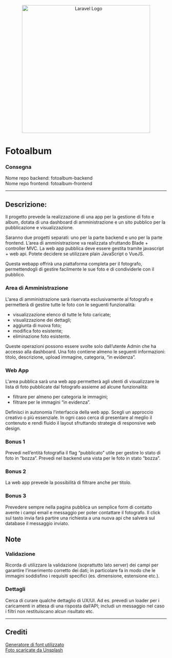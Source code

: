 <p align="center"><a href="https://laravel.com" target="_blank"><img src="https://raw.githubusercontent.com/laravel/art/master/logo-lockup/5%20SVG/2%20CMYK/1%20Full%20Color/laravel-logolockup-cmyk-red.svg" width="400" alt="Laravel Logo"></a></p>

# Fotoalbum

### Consegna

Nome repo backend: fotoalbum-backend <br>
Nome repo frontend: fotoalbum-frontend

---

## Descrizione:

Il progetto prevede la realizzazione di una app per la gestione di foto e album, dotata di una dashboard di amministrazione e un sito pubblico per la pubblicazione e visualizzazione.

Saranno due progetti separati: uno per la parte backend e uno per la parte frontend.
L’area di amministrazione va realizzata sfruttando Blade + controller MVC. La web app pubblica deve essere gestita tramite javascript + web api.
Potete decidere se utilizzare plain JavaScript o VueJS.

Questa webapp offrirà una piattaforma completa per il fotografo, permettendogli di gestire facilmente le sue foto e di condividerle con il pubblico.

### Area di Amministrazione

L'area di amministrazione sarà riservata esclusivamente al fotografo e permetterà di gestire tutte le foto con le seguenti funzionalità:

-   visualizzazione elenco di tutte le foto caricate;
-   visualizzazione dei dettagli;
-   aggiunta di nuova foto;
-   modifica foto esistente;
-   eliminazione foto esistente.

Queste operazioni possono essere svolte solo dall’utente Admin che ha accesso alla dashboard.
Una foto contiene almeno le seguenti informazioni: titolo, descrizione, upload immagine, categoria, “in evidenza”.

### Web App

L'area pubblica sarà una web app permetterà agli utenti di visualizzare le lista di foto pubblicate dal fotografo assieme ad alcune funzionalità:

-   filtrare per almeno per categoria le immagini;
-   filtrare per le immagini “in evidenza”.

Definisci in autonomia l’interfaccia della web app. Scegli un approccio creativo o più essenziale.
In ogni caso cerca di presentare al meglio il contenuto e rendi fluido il layout sfruttando strategie di responsive web design.

### Bonus 1

Prevedi nell’entità fotografia il flag “pubblicato” utile per gestire lo stato di foto in “bozza”. Prevedi nel backend una vista per le foto in stato “bozza”.

### Bonus 2

La web app prevede la possibilità di filtrare anche per titolo.

### Bonus 3

Prevedere sempre nella pagina pubblica un semplice form di contatto avente i campi email e messaggio per poter contattare il fotografo.
Il click sul tasto invia farà partire una richiesta a una nuova api che salverà sul database il messaggio inviato.

## Note

### Validazione

Ricorda di utilizzare la validazione (soprattutto lato server) dei campi per garantire l’inserimento corretto dei dati; in particolare fa in modo che le immagini soddisfino i requisiti specifici (es. dimensione, estensione etc.).

### Dettagli

Cerca di curare qualche dettaglio di UX/UI. Ad es. prevedi un loader per i caricamenti in attesa di una risposta dall’API; includi un messaggio nel caso i filtri non restituiscano alcun risultato etc.

---

## Crediti

<a href="https://it.textstudio.com/">Generatore di font utilizzato</a> <br>
<a href="https://unsplash.com/">Foto scaricate da Unsplash</a>
